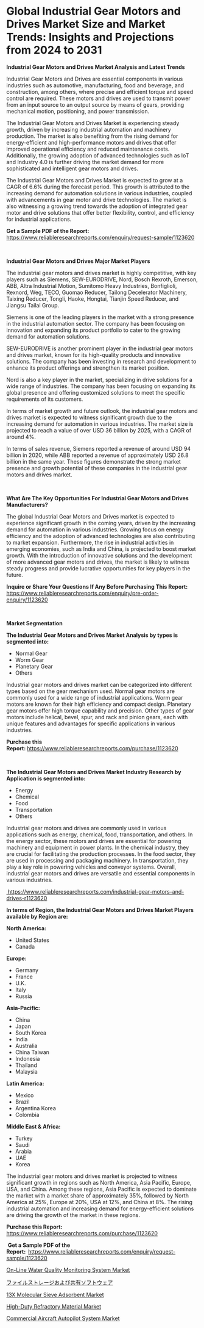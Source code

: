<p><h1>Global Industrial Gear Motors and Drives Market Size and Market Trends: Insights and Projections from 2024 to 2031</h1></p><p><strong>Industrial Gear Motors and Drives Market Analysis and Latest Trends</strong></p>
<p><p>Industrial Gear Motors and Drives are essential components in various industries such as automotive, manufacturing, food and beverage, and construction, among others, where precise and efficient torque and speed control are required. These motors and drives are used to transmit power from an input source to an output source by means of gears, providing mechanical motion, positioning, and power transmission.</p><p>The Industrial Gear Motors and Drives Market is experiencing steady growth, driven by increasing industrial automation and machinery production. The market is also benefiting from the rising demand for energy-efficient and high-performance motors and drives that offer improved operational efficiency and reduced maintenance costs. Additionally, the growing adoption of advanced technologies such as IoT and Industry 4.0 is further driving the market demand for more sophisticated and intelligent gear motors and drives.</p><p>The Industrial Gear Motors and Drives Market is expected to grow at a CAGR of 6.6% during the forecast period. This growth is attributed to the increasing demand for automation solutions in various industries, coupled with advancements in gear motor and drive technologies. The market is also witnessing a growing trend towards the adoption of integrated gear motor and drive solutions that offer better flexibility, control, and efficiency for industrial applications.</p></p>
<p><strong>Get a Sample PDF of the Report:&nbsp;</strong> <a href="https://www.reliableresearchreports.com/enquiry/request-sample/1123620">https://www.reliableresearchreports.com/enquiry/request-sample/1123620</a></p>
<p>&nbsp;</p>
<p><strong>Industrial Gear Motors and Drives Major Market Players</strong></p>
<p><p>The industrial gear motors and drives market is highly competitive, with key players such as Siemens, SEW-EURODRIVE, Nord, Bosch Rexroth, Emerson, ABB, Altra Industrial Motion, Sumitomo Heavy Industries, Bonfiglioli, Rexnord, Weg, TECO, Guomao Reducer, Tailong Decelerator Machinery, Taixing Reducer, Tongli, Haoke, Hongtai, Tianjin Speed Reducer, and Jiangsu Tailai Group.</p><p>Siemens is one of the leading players in the market with a strong presence in the industrial automation sector. The company has been focusing on innovation and expanding its product portfolio to cater to the growing demand for automation solutions.</p><p>SEW-EURODRIVE is another prominent player in the industrial gear motors and drives market, known for its high-quality products and innovative solutions. The company has been investing in research and development to enhance its product offerings and strengthen its market position.</p><p>Nord is also a key player in the market, specializing in drive solutions for a wide range of industries. The company has been focusing on expanding its global presence and offering customized solutions to meet the specific requirements of its customers.</p><p>In terms of market growth and future outlook, the industrial gear motors and drives market is expected to witness significant growth due to the increasing demand for automation in various industries. The market size is projected to reach a value of over USD 36 billion by 2025, with a CAGR of around 4%.</p><p>In terms of sales revenue, Siemens reported a revenue of around USD 94 billion in 2020, while ABB reported a revenue of approximately USD 26.8 billion in the same year. These figures demonstrate the strong market presence and growth potential of these companies in the industrial gear motors and drives market.</p></p>
<p>&nbsp;</p>
<p><strong>What Are The Key Opportunities For Industrial Gear Motors and Drives Manufacturers?</strong></p>
<p><p>The global Industrial Gear Motors and Drives market is expected to experience significant growth in the coming years, driven by the increasing demand for automation in various industries. Growing focus on energy efficiency and the adoption of advanced technologies are also contributing to market expansion. Furthermore, the rise in industrial activities in emerging economies, such as India and China, is projected to boost market growth. With the introduction of innovative solutions and the development of more advanced gear motors and drives, the market is likely to witness steady progress and provide lucrative opportunities for key players in the future.</p></p>
<p><strong>Inquire or Share Your Questions If Any Before Purchasing This Report:</strong> <a href="https://www.reliableresearchreports.com/enquiry/pre-order-enquiry/1123620">https://www.reliableresearchreports.com/enquiry/pre-order-enquiry/1123620</a></p>
<p>&nbsp;</p>
<p><strong>Market Segmentation</strong></p>
<p><strong>The Industrial Gear Motors and Drives Market Analysis by types is segmented into:</strong></p>
<p><ul><li>Normal Gear</li><li>Worm Gear</li><li>Planetary Gear</li><li>Others</li></ul></p>
<p><p>Industrial gear motors and drives market can be categorized into different types based on the gear mechanism used. Normal gear motors are commonly used for a wide range of industrial applications. Worm gear motors are known for their high efficiency and compact design. Planetary gear motors offer high torque capability and precision. Other types of gear motors include helical, bevel, spur, and rack and pinion gears, each with unique features and advantages for specific applications in various industries.</p></p>
<p><strong>Purchase this Report:&nbsp;</strong><a href="https://www.reliableresearchreports.com/purchase/1123620">https://www.reliableresearchreports.com/purchase/1123620</a></p>
<p>&nbsp;</p>
<p><strong>The Industrial Gear Motors and Drives Market Industry Research by Application is segmented into:</strong></p>
<p><ul><li>Energy</li><li>Chemical</li><li>Food</li><li>Transportation</li><li>Others</li></ul></p>
<p><p>Industrial gear motors and drives are commonly used in various applications such as energy, chemical, food, transportation, and others. In the energy sector, these motors and drives are essential for powering machinery and equipment in power plants. In the chemical industry, they are crucial for facilitating the production processes. In the food sector, they are used in processing and packaging machinery. In transportation, they play a key role in powering vehicles and conveyor systems. Overall, industrial gear motors and drives are versatile and essential components in various industries.</p></p>
<p><a href="https://www.reliableresearchreports.com/industrial-gear-motors-and-drives-r1123620">&nbsp;https://www.reliableresearchreports.com/industrial-gear-motors-and-drives-r1123620</a></p>
<p><strong>In terms of Region, the Industrial Gear Motors and Drives Market Players available by Region are:</strong></p>
<p>
    <p> <strong> North America: </strong>
        <ul>
            <li>United States</li>
            <li>Canada</li>
        </ul>
        </p> 
    <p> <strong> Europe: </strong>
        <ul>
            <li>Germany</li>
            <li>France</li>
            <li>U.K.</li>
            <li>Italy</li>
            <li>Russia</li>
        </ul>
        </p> 
    <p> <strong> Asia-Pacific: </strong>
        <ul>
            <li>China</li>
            <li>Japan</li>
            <li>South Korea</li>
            <li>India</li>
            <li>Australia</li>
            <li>China Taiwan</li>
            <li>Indonesia</li>
            <li>Thailand</li>
            <li>Malaysia</li>
        </ul>
        </p> 
    <p> <strong> Latin America: </strong>
        <ul>
            <li>Mexico</li>
            <li>Brazil</li>
            <li>Argentina Korea</li>
            <li>Colombia</li>
        </ul>
        </p> 
    <p> <strong> Middle East & Africa: </strong>
        <ul>
            <li>Turkey</li>
            <li>Saudi</li>
            <li>Arabia</li>
            <li>UAE</li>
            <li>Korea</li>
        </ul>
    </p>
    </p>
<p><p>The industrial gear motors and drives market is projected to witness significant growth in regions such as North America, Asia Pacific, Europe, USA, and China. Among these regions, Asia Pacific is expected to dominate the market with a market share of approximately 35%, followed by North America at 25%, Europe at 20%, USA at 12%, and China at 8%. The rising industrial automation and increasing demand for energy-efficient solutions are driving the growth of the market in these regions.</p></p>
<p><strong>Purchase this Report: </strong><a href="https://www.reliableresearchreports.com/purchase/1123620">https://www.reliableresearchreports.com/purchase/1123620</a></p>
<p>&nbsp;<strong>Get a Sample PDF of the Report:&nbsp;&nbsp;</strong><a href="https://www.reliableresearchreports.com/enquiry/request-sample/1123620">https://www.reliableresearchreports.com/enquiry/request-sample/1123620</a></p>
<p><strong></strong></p>
<p><p><a href="https://github.com/Sinjinluong3e0awx2m195k76/Market-Research-Report-List-2/blob/main/on-line-water-quality-monitoring-system-market.md">On-Line Water Quality Monitoring System Market</a></p><p><a href="https://github.com/RaeJenkins1952/Market-Research-Report-List-1/blob/main/892385646283.md">ファイルストレージおよび共有ソフトウェア</a></p><p><a href="https://issuu.com/reportprime-2/docs/13x-molecular-sieve-adsorbent-market-size-2030.ppt">13X Molecular Sieve Adsorbent Market</a></p><p><a href="https://issuu.com/reportprime-2/docs/high-duty-refractory-material-market-size-2030.ppt">High-Duty Refractory Material Market</a></p><p><a href="https://github.com/shotows/Market-Research-Report-List-2/blob/main/commercial-aircraft-autopilot-system-market.md">Commercial Aircraft Autopilot System Market</a></p></p>